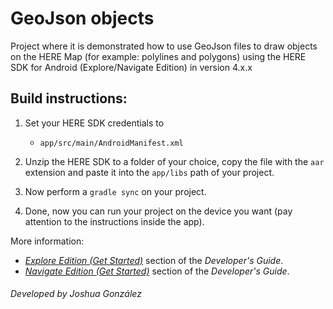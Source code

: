 # GeoJson objects

Project where it is demonstrated how to use GeoJson files to draw objects on the HERE Map (for example: polylines and polygons) using the HERE SDK for Android (Explore/Navigate Edition) in version 4.x.x

Build instructions:
-------------------

1) Set your HERE SDK credentials to
    - `app/src/main/AndroidManifest.xml`

2) Unzip the HERE SDK to a folder of your choice, copy the file with the `aar` extension and paste it into the `app/libs` path of your project.
   
3) Now perform a `gradle sync` on your project.

4) Done, now you can run your project on the device you want (pay attention to the instructions inside the app).

More information:
- [_Explore Edition (Get Started)_](https://developer.here.com/documentation/android-sdk-explore/dev_guide/topics/quick-start.html) section of the _Developer's Guide_.
- [_Navigate Edition (Get Started)_](https://developer.here.com/documentation/android-sdk-navigate/dev_guide/topics/quick-start.html) section of the _Developer's Guide_.


###### Developed by Joshua González